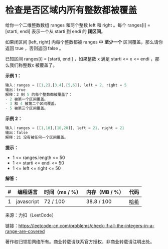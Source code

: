 # 检查是否区域内所有整数都被覆盖

给你一个二维整数数组 ranges 和两个整数 left 和 right 。每个 ranges[i] = [starti, endi] 表示一个从 starti 到 endi 的 **闭区间**。

如果闭区间 [left, right] 内每个整数都被 ranges 中 **至少一个** 区间覆盖，那么请你返回 true ，否则返回 false 。

已知区间 ranges[i] = [starti, endi] ，如果整数 x 满足 starti <= x <= endi ，那么我们称整数x 被覆盖了。

**示例 1：**

``` javascript
输入：ranges = [[1,2],[3,4],[5,6]], left = 2, right = 5
输出：true
解释：2 到 5 的每个整数都被覆盖了：
- 2 被第一个区间覆盖。
- 3 和 4 被第二个区间覆盖。
- 5 被第三个区间覆盖。
```

**示例 2：**

``` javascript
输入：ranges = [[1,10],[10,20]], left = 21, right = 21
输出：false
解释：21 没有被任何一个区间覆盖。
```

**提示：**

- 1 <= ranges.length <= 50
- 1 <= starti <= endi <= 50
- 1 <= left <= right <= 50

**解答：**

**#**|**编程语言**|**时间（ms / %）**|**内存（MB / %）**|**代码**
--|--|--|--|--
1|javascript|72 / 100|38.8 / 100|[哈希](./javascript/ac_v1.js)

来源：力扣（LeetCode）

链接：https://leetcode-cn.com/problems/check-if-all-the-integers-in-a-range-are-covered

著作权归领扣网络所有。商业转载请联系官方授权，非商业转载请注明出处。
